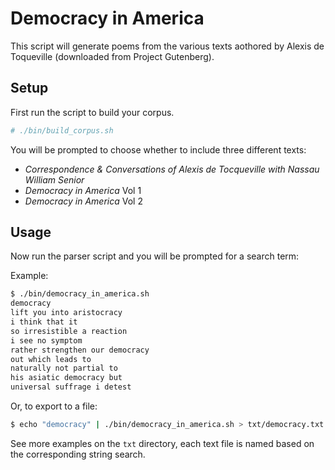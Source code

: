 Democracy in America
====================

This script will generate poems from the various texts aothored by Alexis de Toqueville (downloaded from Project Gutenberg).

Setup
-----

First run the script to build your corpus.

```bash
# ./bin/build_corpus.sh
```

You will be prompted to choose whether to include three different texts:

 * _Correspondence & Conversations of Alexis de Tocqueville with Nassau William Senior_
 * _Democracy in America_ Vol 1
 * _Democracy in America_ Vol 2

Usage
-----

Now run the parser script and you will be prompted for a search term:

Example:

```bash
$ ./bin/democracy_in_america.sh
democracy
lift you into aristocracy
i think that it
so irresistible a reaction
i see no symptom
rather strengthen our democracy
out which leads to
naturally not partial to
his asiatic democracy but
universal suffrage i detest
```

Or, to export to a file:

```bash
$ echo "democracy" | ./bin/democracy_in_america.sh > txt/democracy.txt
```

See more examples on the `txt` directory, each text file is named based on the corresponding string search.